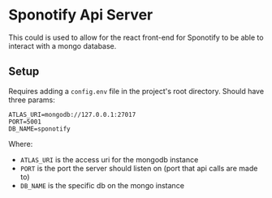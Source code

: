 # Sponotify Api Server

This could is used to allow for the react front-end for Sponotify to be able to interact with a mongo database.

## Setup
Requires adding a `config.env` file in the project's root directory.
Should have three params:
```
ATLAS_URI=mongodb://127.0.0.1:27017
PORT=5001
DB_NAME=sponotify
```

Where:
- `ATLAS_URI` is the access uri for the mongodb instance
- `PORT` is the port the server should listen on (port that api calls are made to)
- `DB_NAME` is the specific db on the mongo instance
